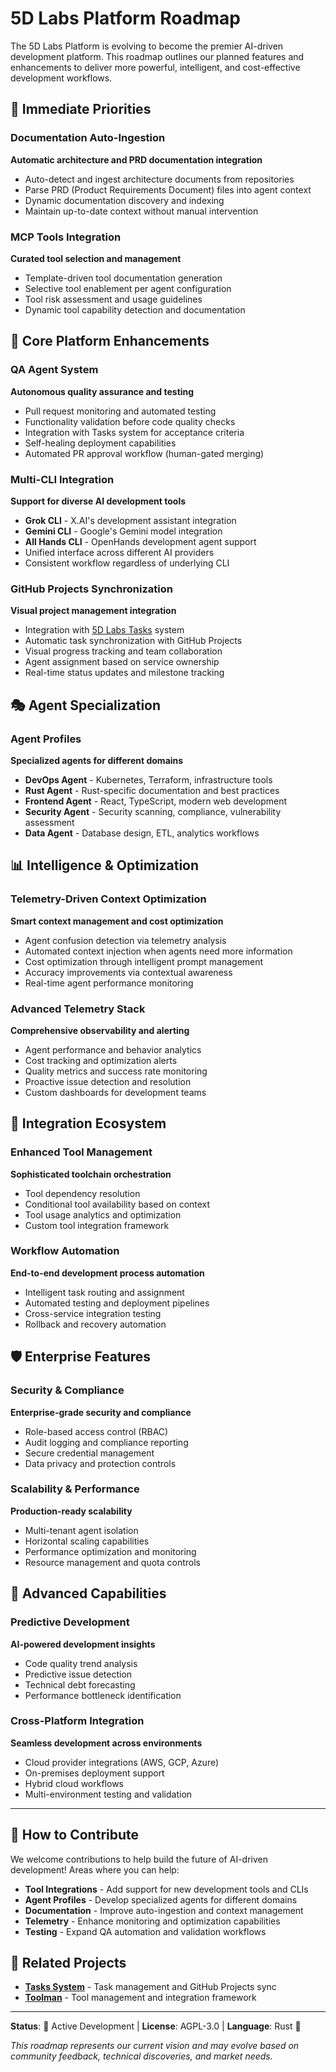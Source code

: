 # 5D Labs Platform Roadmap

The 5D Labs Platform is evolving to become the premier AI-driven development platform. This roadmap outlines our planned features and enhancements to deliver more powerful, intelligent, and cost-effective development workflows.

## 🚀 Immediate Priorities

### Documentation Auto-Ingestion
**Automatic architecture and PRD documentation integration**
- Auto-detect and ingest architecture documents from repositories
- Parse PRD (Product Requirements Document) files into agent context
- Dynamic documentation discovery and indexing
- Maintain up-to-date context without manual intervention

### MCP Tools Integration
**Curated tool selection and management**
- Template-driven tool documentation generation
- Selective tool enablement per agent configuration
- Tool risk assessment and usage guidelines
- Dynamic tool capability detection and documentation

## 🔧 Core Platform Enhancements

### QA Agent System
**Autonomous quality assurance and testing**
- Pull request monitoring and automated testing
- Functionality validation before code quality checks
- Integration with Tasks system for acceptance criteria
- Self-healing deployment capabilities
- Automated PR approval workflow (human-gated merging)

### Multi-CLI Integration
**Support for diverse AI development tools**
- **Grok CLI** - X.AI's development assistant integration
- **Gemini CLI** - Google's Gemini model integration
- **All Hands CLI** - OpenHands development agent support
- Unified interface across different AI providers
- Consistent workflow regardless of underlying CLI

### GitHub Projects Synchronization
**Visual project management integration**
- Integration with [5D Labs Tasks](https://github.com/5dlabs/tasks) system
- Automatic task synchronization with GitHub Projects
- Visual progress tracking and team collaboration
- Agent assignment based on service ownership
- Real-time status updates and milestone tracking

## 🎭 Agent Specialization

### Agent Profiles
**Specialized agents for different domains**
- **DevOps Agent** - Kubernetes, Terraform, infrastructure tools
- **Rust Agent** - Rust-specific documentation and best practices
- **Frontend Agent** - React, TypeScript, modern web development
- **Security Agent** - Security scanning, compliance, vulnerability assessment
- **Data Agent** - Database design, ETL, analytics workflows

## 📊 Intelligence & Optimization

### Telemetry-Driven Context Optimization
**Smart context management and cost optimization**
- Agent confusion detection via telemetry analysis
- Automated context injection when agents need more information
- Cost optimization through intelligent prompt management
- Accuracy improvements via contextual awareness
- Real-time agent performance monitoring

### Advanced Telemetry Stack
**Comprehensive observability and alerting**
- Agent performance and behavior analytics
- Cost tracking and optimization alerts
- Quality metrics and success rate monitoring
- Proactive issue detection and resolution
- Custom dashboards for development teams

## 🔗 Integration Ecosystem

### Enhanced Tool Management
**Sophisticated toolchain orchestration**
- Tool dependency resolution
- Conditional tool availability based on context
- Tool usage analytics and optimization
- Custom tool integration framework

### Workflow Automation
**End-to-end development process automation**
- Intelligent task routing and assignment
- Automated testing and deployment pipelines
- Cross-service integration testing
- Rollback and recovery automation

## 🛡️ Enterprise Features

### Security & Compliance
**Enterprise-grade security and compliance**
- Role-based access control (RBAC)
- Audit logging and compliance reporting
- Secure credential management
- Data privacy and protection controls

### Scalability & Performance
**Production-ready scalability**
- Multi-tenant agent isolation
- Horizontal scaling capabilities
- Performance optimization and monitoring
- Resource management and quota controls

## 🌟 Advanced Capabilities

### Predictive Development
**AI-powered development insights**
- Code quality trend analysis
- Predictive issue detection
- Technical debt forecasting
- Performance bottleneck identification

### Cross-Platform Integration
**Seamless development across environments**
- Cloud provider integrations (AWS, GCP, Azure)
- On-premises deployment support
- Hybrid cloud workflows
- Multi-environment testing and validation

---

## 📝 How to Contribute

We welcome contributions to help build the future of AI-driven development! Areas where you can help:

- **Tool Integrations** - Add support for new development tools and CLIs
- **Agent Profiles** - Develop specialized agents for different domains
- **Documentation** - Improve auto-ingestion and context management
- **Telemetry** - Enhance monitoring and optimization capabilities
- **Testing** - Expand QA automation and validation workflows

## 🔗 Related Projects

- **[Tasks System](https://github.com/5dlabs/tasks)** - Task management and GitHub Projects sync
- **[Toolman](https://github.com/5dlabs/toolman)** - Tool management and integration framework

---

**Status**: 🚀 Active Development | **License**: AGPL-3.0 | **Language**: Rust 🦀

*This roadmap represents our current vision and may evolve based on community feedback, technical discoveries, and market needs.*